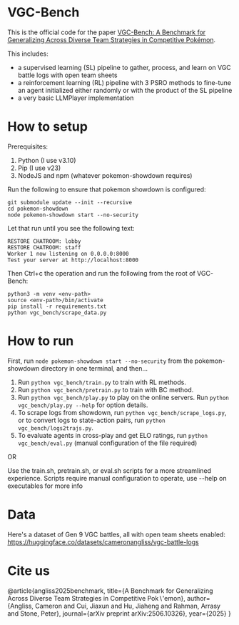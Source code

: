 # VGC-Bench
This is the official code for the paper [VGC-Bench: A Benchmark for Generalizing Across Diverse Team Strategies in Competitive Pokémon](https://arxiv.org/abs/2506.10326).

This includes:
- a supervised learning (SL) pipeline to gather, process, and learn on VGC battle logs with open team sheets
- a reinforcement learning (RL) pipeline with 3 PSRO methods to fine-tune an agent initialized either randomly or with the product of the SL pipeline
- a very basic LLMPlayer implementation 

# How to setup
Prerequisites:
1. Python (I use v3.10)
1. Pip (I use v23)
1. NodeJS and npm (whatever pokemon-showdown requires)

Run the following to ensure that pokemon showdown is configured:
```
git submodule update --init --recursive
cd pokemon-showdown
node pokemon-showdown start --no-security
```
Let that run until you see the following text:
```
RESTORE CHATROOM: lobby
RESTORE CHATROOM: staff
Worker 1 now listening on 0.0.0.0:8000
Test your server at http://localhost:8000
```
Then Ctrl+c the operation and run the following from the root of VGC-Bench:
```
python3 -m venv <env-path>
source <env-path>/bin/activate
pip install -r requirements.txt
python vgc_bench/scrape_data.py
```

# How to run
First, run `node pokemon-showdown start --no-security` from the pokemon-showdown directory in one terminal, and then...
1. Run `python vgc_bench/train.py` to train with RL methods.
1. Run `python vgc_bench/pretrain.py` to train with BC method.
1. Run `python vgc_bench/play.py` to play on the online servers. Run `python vgc_bench/play.py --help` for option details.
1. To scrape logs from showdown, run `python vgc_bench/scrape_logs.py`, or to convert logs to state-action pairs, run `python vgc_bench/logs2trajs.py`.
1. To evaluate agents in cross-play and get ELO ratings, run `python vgc_bench/eval.py` (manual configuration of the file required)

OR

Use the train.sh, pretrain.sh, or eval.sh scripts for a more streamlined experience. Scripts require manual configuration to operate, use --help on executables for more info

# Data
Here's a dataset of Gen 9 VGC battles, all with open team sheets enabled: https://huggingface.co/datasets/cameronangliss/vgc-battle-logs

# Cite us

@article{angliss2025benchmark,
  title={A Benchmark for Generalizing Across Diverse Team Strategies in Competitive Pok$\backslash$'emon},
  author={Angliss, Cameron and Cui, Jiaxun and Hu, Jiaheng and Rahman, Arrasy and Stone, Peter},
  journal={arXiv preprint arXiv:2506.10326},
  year={2025}
}
